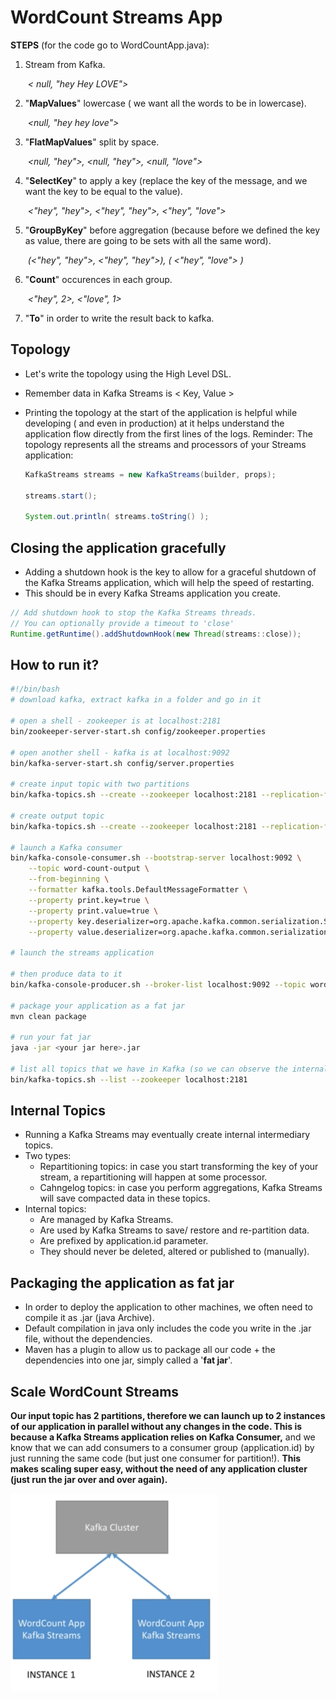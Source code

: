 # WordCount Streams App

**STEPS** (for the code go to WordCountApp.java):

1. Stream from Kafka.  

   ​	*< null, "hey Hey LOVE">*

2. "**MapValues**" lowercase ( we want all the words to be in lowercase).  

   ​	*<null,  "hey hey love">*

3. "**FlatMapValues**" split by space. 

   ​	 *<null, "hey">, <null, "hey">, <null, "love">*

4. "**SelectKey**" to apply a key (replace the key of the message, and we want the key to be equal to the value).

   ​	 *<"hey", "hey">, <"hey", "hey">, <"hey", "love">*

5. "**GroupByKey**" before aggregation (because before we defined the key as value, there are going to be sets with all the same word). 

   ​	*(<"hey", "hey">, <"hey", "hey">), ( <"hey", "love"> )*

6. "**Count**" occurences in each group. 

   ​	*<"hey", 2>, <"love", 1>*

7. "**To**" in order to write the result back to kafka.

## Topology

- Let's write the topology using the High Level DSL.

- Remember data in Kafka Streams is < Key, Value >

- Printing the topology at the start of the application is helpful while developing ( and even in production)  at it helps understand the application flow directly from the first lines of the logs. Reminder: The topology represents all the streams and processors of your Streams application:

  ```java
  KafkaStreams streams = new KafkaStreams(builder, props);
  
  streams.start();
  
  System.out.println( streams.toString() );
  ```

  

## Closing the application gracefully

- Adding a shutdown hook is the key to allow for a graceful shutdown of the Kafka Streams application, which will help the speed of restarting.
- This should be in every Kafka Streams application you create.

```java
// Add shutdown hook to stop the Kafka Streams threads.
// You can optionally provide a timeout to 'close'
Runtime.getRuntime().addShutdownHook(new Thread(streams::close));
```



## How to run it?

```bash
#!/bin/bash
# download kafka, extract kafka in a folder and go in it

# open a shell - zookeeper is at localhost:2181
bin/zookeeper-server-start.sh config/zookeeper.properties

# open another shell - kafka is at localhost:9092
bin/kafka-server-start.sh config/server.properties

# create input topic with two partitions
bin/kafka-topics.sh --create --zookeeper localhost:2181 --replication-factor 1 --partitions 2 --topic word-count-input

# create output topic
bin/kafka-topics.sh --create --zookeeper localhost:2181 --replication-factor 1 --partitions 2 --topic word-count-output

# launch a Kafka consumer
bin/kafka-console-consumer.sh --bootstrap-server localhost:9092 \
    --topic word-count-output \
    --from-beginning \
    --formatter kafka.tools.DefaultMessageFormatter \
    --property print.key=true \
    --property print.value=true \
    --property key.deserializer=org.apache.kafka.common.serialization.StringDeserializer \
    --property value.deserializer=org.apache.kafka.common.serialization.LongDeserializer

# launch the streams application

# then produce data to it
bin/kafka-console-producer.sh --broker-list localhost:9092 --topic word-count-input

# package your application as a fat jar
mvn clean package

# run your fat jar
java -jar <your jar here>.jar

# list all topics that we have in Kafka (so we can observe the internal topics)
bin/kafka-topics.sh --list --zookeeper localhost:2181

```

## Internal Topics

- Running a Kafka Streams may eventually create internal intermediary topics.
- Two types:
  - Repartitioning topics: in case you start transforming the key of your stream, a repartitioning will happen at some processor.
  - Cahngelog topics: in case you perform aggregations, Kafka Streams will save compacted data in these topics.
- Internal topics:
  -  Are managed by Kafka Streams.
  - Are used by Kafka Streams to save/ restore and re-partition data.
  - Are prefixed by application.id parameter.
  - They should never be deleted, altered or published to (manually).

## Packaging the application as fat jar

- In order to deploy the application to other machines, we often need to compile it as .jar (java Archive).
- Default compilation in java only includes the code you write in the .jar file, without the dependencies. 
- Maven has a plugin to allow us to package all our code + the dependencies into one jar, simply called a '**fat jar**'.

## Scale WordCount Streams

**Our input topic has 2 partitions, therefore we can launch up to 2 instances of our application in parallel without any changes in the code. This is because a Kafka Streams application relies on Kafka Consumer,** and we know that we can add consumers to a consumer group (application.id) by just running the same code (but just one consumer for partition!). **This makes scaling super easy, without the need of any application cluster (just run the jar over and over again).**

<img src="./scalabilityKafkaStreams.png" alt="scalability image for the kafka streams" style="zoom:50%;" />

